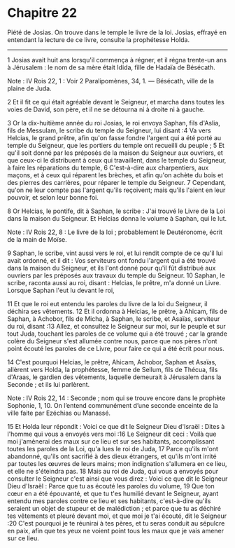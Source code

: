# Chapitre 22

Piété de Josias.
On trouve dans le temple le livre de la loi.
Josias, effrayé en entendant la lecture de ce livre, consulte la prophétesse Holda.

***

1 Josias avait huit ans lorsqu'il commença à régner, et il régna trente-un ans à Jérusalem : le nom de sa mère était Idida, fille de Hadaïa de Bésécath.

<span class="bible-note">Note : </span> IV Rois 22, 1 : Voir 2 Paralipomènes, 34, 1. ― Bésécath, ville de la plaine de Juda.

2 Et il fit ce qui était agréable devant le Seigneur, et marcha dans toutes les voies de David, son père, et il ne se détourna ni à droite ni à gauche.


3 Or la dix-huitième année du roi Josias, le roi envoya Saphan, fils d'Aslia, fils de Messulam, le scribe du temple du Seigneur, lui disant :4 Va vers Helcias, le grand prêtre, afin qu'on fasse fondre l'argent qui a été porté au temple du Seigneur, que les portiers du temple ont recueilli du peuple ; 5 Et qu'il soit donné par les préposés de la maison du Seigneur aux ouvriers, et que ceux-ci le distribuent à ceux qui travaillent, dans le temple du Seigneur, à faire les réparations du temple, 6 C'est-à-dire aux charpentiers, aux maçons, et à ceux qui réparent les brèches, et afin qu'on achète du bois et des pierres des carrières, pour réparer le temple du Seigneur. 7 Cependant, qu'on ne leur compte pas l'argent qu'ils reçoivent; mais qu'ils l'aient en leur pouvoir, et selon leur bonne foi.


8 Or Helcias, le pontife, dit à Saphan, le scribe : J'ai trouvé le Livre de la Loi dans la maison du Seigneur. Et Helcias donna le volume à Saphan, qui le lut.

<span class="bible-note">Note : </span> IV Rois 22, 8 : Le livre de la loi ; probablement le Deutéronome, écrit de la main de Moïse.

9 Saphan, le scribe, vint aussi vers le roi, et lui rendit compte de ce qu'il lui avait ordonné, et il dit : Vos serviteurs ont fondu l'argent qui a été trouvé dans la maison du Seigneur, et ils l'ont donné pour qu'il fût distribué aux ouvriers par les préposés aux travaux du temple du Seigneur. 10 Saphan, le scribe, raconta aussi au roi, disant : Helcias, le prêtre, m'a donné un Livre. Lorsque Saphan l'eut lu devant le roi,


11 Et que le roi eut entendu les paroles du livre de la loi du Seigneur, il déchira ses vêtements. 12 Et il ordonna à Helcias, le prêtre, à Ahicam, fils de Saphan, à Achobor, fils de Micha, à Saphan, le scribe, et Asaïas, serviteur du roi, disant :13 Allez, et consultez le Seigneur sur moi, sur le peuple et sur tout Juda, touchant les paroles de ce volume qui a été trouvé ; car la grande colère du Seigneur s'est allumée contre nous, parce que nos pères n'ont point écouté les paroles de ce Livre, pour faire ce qui a été écrit pour nous.


14 C'est pourquoi Helcias, le prêtre, Ahicam, Achobor, Saphan et Asaïas, allèrent vers Holda, la prophétesse, femme de Sellum, fils de Thécua, fils d'Araas, le gardien des vêtements, laquelle demeurait à Jérusalem dans la Seconde ; et ils lui parlèrent.

<span class="bible-note">Note : </span> IV Rois 22, 14 : Seconde ; nom qui se trouve encore dans le prophète Sophonie, 1, 10. On l’entend communément d’une seconde enceinte de la ville faite par Ezéchias ou Manassé.

15 Et Holda leur répondit : Voici ce que dit le Seigneur Dieu d'Israël : Dites à l'homme qui vous a envoyés vers moi :16 Le Seigneur dit ceci : Voilà que moi j'amènerai des maux sur ce lieu et sur ses habitants, accomplissant toutes les paroles de la Loi, qu'a lues le roi de Juda, 17 Parce qu'ils m'ont abandonné, qu'ils ont sacrifié à des dieux étrangers, et qu'ils m'ont irrité par toutes les œuvres de leurs mains; mon indignation s'allumera en ce lieu, et elle ne s'éteindra pas. 18 Mais au roi de Juda, qui vous a envoyés pour consulter le Seigneur c'est ainsi que vous direz : Voici ce que dit le Seigneur Dieu d'Israël : Parce que tu as écouté les paroles du volume, 19 Que ton cœur en a été épouvanté, et que tu t'es humilié devant le Seigneur, ayant entendu mes paroles contre ce lieu et ses habitants, c'est-à-dire qu'ils seraient un objet de stupeur et de malédiction ; et parce que tu as déchiré tes vêtements et pleuré devant moi, et que moi je t'ai écouté, dit le Seigneur :20 C'est pourquoi je te réunirai à
tes pères, et tu seras conduit au sépulcre en paix, afin que tes yeux ne voient point tous les maux que je vais amener sur ce lieu.

